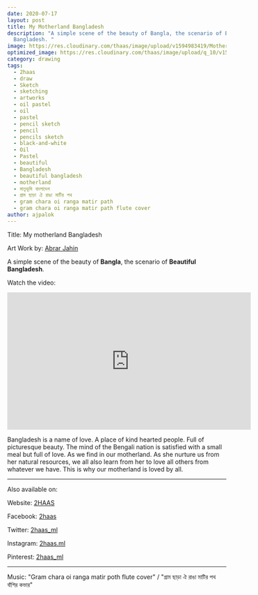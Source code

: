 ```yaml
---
date: 2020-07-17
layout: post
title: My Motherland Bangladesh
description: "A simple scene of the beauty of Bangla, the scenario of Beautiful
  Bangladesh. "
image: https://res.cloudinary.com/thaas/image/upload/v1594983419/Motherland_Is_My_Bangla_bunvtn.jpg
optimized_image: https://res.cloudinary.com/thaas/image/upload/q_10/v1594983419/Motherland_Is_My_Bangla_bunvtn.jpg
category: drawing
tags:
  - 2haas
  - draw
  - Sketch
  - sketching
  - artworks
  - oil pastel
  - oil
  - pastel
  - pencil sketch
  - pencil
  - pencils sketch
  - black-and-white
  - Oil
  - Pastel
  - beautiful
  - Bangladesh
  - beautiful bangladesh
  - motherland
  - মাতৃভূমি বাংলাদেশ
  - গ্রাম ছাড়া ঐ রাঙা মাটির পথ
  - gram chara oi ranga matir path
  - gram chara oi ranga matir path flute cover
author: ajpalok
---
```

Title:‌ My motherland Bangladesh

Art Work by: [Abrar Jahin](https://2haas.ml/authors/ajpalok/) 
   
A simple scene of the beauty of **Bangla**, the scenario of **Beautiful Bangladesh**.
  
Watch the video:
<iframe width="560" height="315" src="https://www.youtube-nocookie.com/embed/CkdmERcbTUA" frameborder="0" allow="accelerometer; autoplay; encrypted-media; gyroscope; picture-in-picture" allowfullscreen></iframe>
  
Bangladesh is a name of love. A place of kind hearted people. Full of picturesque beauty. The mind of the Bengali nation is satisfied with a small meal but full of love. As we find in our motherland. As she nurture us from her natural resources, we all also learn from her to love all others from whatever we have. This is why our motherland is loved by all.
 
- - -

Also available on:  

Website: [2HAAS](https://2haas.ml/)  

Facebook: [2haas](https://facebook.com/2haas)  

Twitter: [2haas_ml](https://twitter.com/2haas_ml)  

Instagram: [2haas.ml](https://instagram.com/2haas.ml)  

Pinterest: [2haas_ml](https://pinterest.com/2haas_ml)  

- - -

Music: "Gram chara oi ranga matir poth flute cover" / "গ্রাম ছাড়া ঐ রাঙা মাটির পথ বাঁশির কভার"
